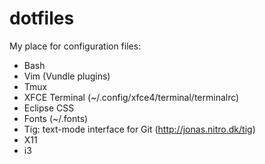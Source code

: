 dotfiles
========

My place for configuration files:

- Bash 
- Vim (Vundle plugins)
- Tmux
- XFCE Terminal (~/.config/xfce4/terminal/terminalrc)
- Eclipse CSS
- Fonts (~/.fonts)
- Tig: text-mode interface for Git  (http://jonas.nitro.dk/tig)
- X11
- i3

